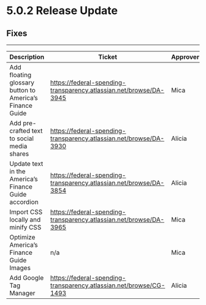 # 5.0.2 Release Update

## Fixes
***

| Description | Ticket | Approver |
|---------------- | -------- | ---- |
| Add floating glossary button to America’s Finance Guide | https://federal-spending-transparency.atlassian.net/browse/DA-3945 | Mica |
| Add pre-crafted text to social media shares | https://federal-spending-transparency.atlassian.net/browse/DA-3930 | Alicia |
| Update text in the America’s Finance Guide accordion |  https://federal-spending-transparency.atlassian.net/browse/DA-3854 | Alicia |
| Import CSS locally and minify CSS | https://federal-spending-transparency.atlassian.net/browse/DA-3965 | Mica |
| Optimize America’s Finance Guide Images | n/a | Mica |
| Add Google Tag Manager | https://federal-spending-transparency.atlassian.net/browse/CG-1493 | Alicia |
